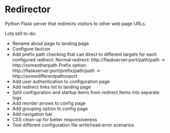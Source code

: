 # Redirector

Python Flask server that redirects visitors to other web page URLs.

Lots still to-do:

- Rename about page to landing page
- Configure favicon
- Add prefix path checking that can direct to different targets for each configured redirect:
    Normal redirect: http://flaskserver:port/path/path -> http://someotherpath
    Prefix option: http://flaskserver:port/prefix/path/path -> http://somedifferentpathorport
- Add user authentication to configuration page
- Add redirect links list to landing page
- Split configuration and startup items from redirect items into separate logs
- Add reorder arrows to config page
- Add grouping option to config page
- Add navigation bar
- CSS clean-up for better responsiveness
- Test different configuration file write/read error scenarios